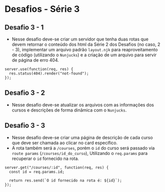 # Desafios - Série 3

## Desafio 3 - 1
* Nesse desafio deve-se criar um servidor que tenha duas rotas que devem retornar o conteúdo dos html da Série 2 dos Desafios (no caso, 2 - 3), implementar um arquivo padrão `layout.njk` para reaproveitamento de código (utilizando o `Nunjucks`) e a criação de um arquivo para servir de página de erro 404.

```
server.use(function(req, res) {
  res.status(404).render("not-found");
});
```


## Desafio 3 - 2
* Nesse desafio deve-se atualizar os arquivos com as informações dos cursos e descrições de forma dinâmica com o `Nunjucks`.



## Desafio 3 - 3
* Nesse desafio deve-se criar uma página de descrição de cada curso que deve ser chamada ao clicar no card específico.
* A rota também será a `/courses`, porém o `id` do curso será passado via `route params` (`/courses/id_do_curso`), Utilizando o `req.params` para recuperar o `id` fornecido na rota.

```
server.get("/courses/:id", function(req, res) {
  const id = req.params.id;

  return res.send(`O id fornecido na rota é: ${id}`);
});
```

